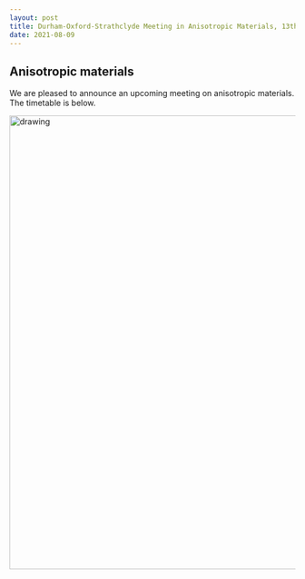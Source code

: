 ```yaml
---
layout: post
title: Durham-Oxford-Strathclyde Meeting in Anisotropic Materials, 13th September 2021
date: 2021-08-09
---
```


## Anisotropic materials

We are pleased to announce an upcoming meeting on anisotropic materials. The timetable is below.

<img src="https://elsentjhung.github.io/figures/DOS.jpg" alt="drawing" width="800"/>
